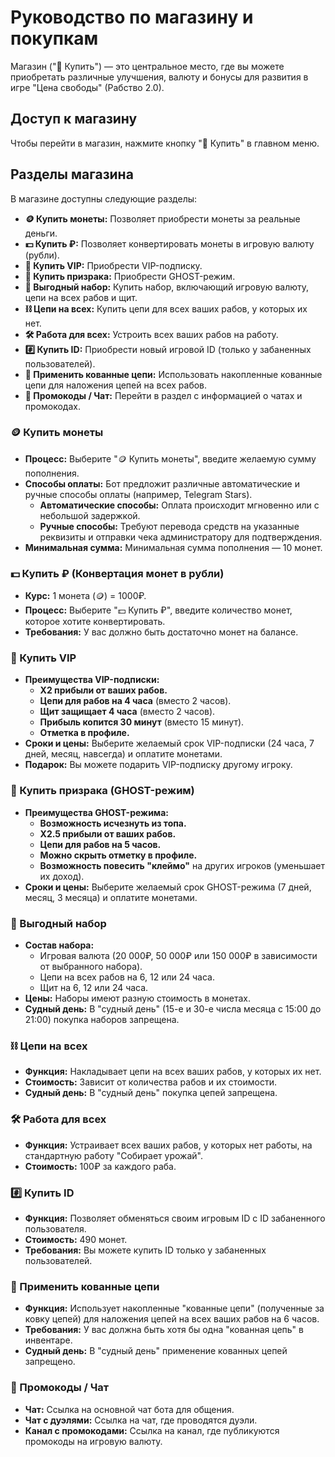 # Руководство по магазину и покупкам

Магазин ("🛒 Купить") — это центральное место, где вы можете приобретать различные улучшения, валюту и бонусы для развития в игре "Цена свободы" (Рабство 2.0).

## Доступ к магазину

Чтобы перейти в магазин, нажмите кнопку "🛒 Купить" в главном меню.

## Разделы магазина

В магазине доступны следующие разделы:

*   **🪙 Купить монеты:** Позволяет приобрести монеты за реальные деньги.
*   **💵 Купить ₽:** Позволяет конвертировать монеты в игровую валюту (рубли).
*   **🎁 Купить VIP:** Приобрести VIP-подписку.
*   **👻 Купить призрака:** Приобрести GHOST-режим.
*   **🎉 Выгодный набор:** Купить набор, включающий игровую валюту, цепи на всех рабов и щит.
*   **⛓ Цепи на всех:** Купить цепи для всех ваших рабов, у которых их нет.
*   **🛠 Работа для всех:** Устроить всех ваших рабов на работу.
*   **#️⃣ Купить ID:** Приобрести новый игровой ID (только у забаненных пользователей).
*   **🔗 Применить кованные цепи:** Использовать накопленные кованные цепи для наложения цепей на всех рабов.
*   **🎁 Промокоды / Чат:** Перейти в раздел с информацией о чатах и промокодах.

### 🪙 Купить монеты

*   **Процесс:** Выберите "🪙 Купить монеты", введите желаемую сумму пополнения.
*   **Способы оплаты:** Бот предложит различные автоматические и ручные способы оплаты (например, Telegram Stars).
    *   **Автоматические способы:** Оплата происходит мгновенно или с небольшой задержкой.
    *   **Ручные способы:** Требуют перевода средств на указанные реквизиты и отправки чека администратору для подтверждения.
*   **Минимальная сумма:** Минимальная сумма пополнения — 10 монет.

### 💵 Купить ₽ (Конвертация монет в рубли)

*   **Курс:** 1 монета (🪙) = 1000₽.
*   **Процесс:** Выберите "💵 Купить ₽", введите количество монет, которое хотите конвертировать.
*   **Требования:** У вас должно быть достаточно монет на балансе.

### 🎁 Купить VIP

*   **Преимущества VIP-подписки:**
    *   **X2 прибыли от ваших рабов.**
    *   **Цепи для рабов на 4 часа** (вместо 2 часов).
    *   **Щит защищает 4 часа** (вместо 2 часов).
    *   **Прибыль копится 30 минут** (вместо 15 минут).
    *   **Отметка в профиле.**
*   **Сроки и цены:** Выберите желаемый срок VIP-подписки (24 часа, 7 дней, месяц, навсегда) и оплатите монетами.
*   **Подарок:** Вы можете подарить VIP-подписку другому игроку.

### 👻 Купить призрака (GHOST-режим)

*   **Преимущества GHOST-режима:**
    *   **Возможность исчезнуть из топа.**
    *   **X2.5 прибыли от ваших рабов.**
    *   **Цепи для рабов на 5 часов.**
    *   **Можно скрыть отметку в профиле.**
    *   **Возможность повесить "клеймо"** на других игроков (уменьшает их доход).
*   **Сроки и цены:** Выберите желаемый срок GHOST-режима (7 дней, месяц, 3 месяца) и оплатите монетами.

### 🎉 Выгодный набор

*   **Состав набора:**
    *   Игровая валюта (20 000₽, 50 000₽ или 150 000₽ в зависимости от выбранного набора).
    *   Цепи на всех рабов на 6, 12 или 24 часа.
    *   Щит на 6, 12 или 24 часа.
*   **Цены:** Наборы имеют разную стоимость в монетах.
*   **Судный день:** В "судный день" (15-е и 30-е числа месяца с 15:00 до 21:00) покупка наборов запрещена.

### ⛓ Цепи на всех

*   **Функция:** Накладывает цепи на всех ваших рабов, у которых их нет.
*   **Стоимость:** Зависит от количества рабов и их стоимости.
*   **Судный день:** В "судный день" покупка цепей запрещена.

### 🛠 Работа для всех

*   **Функция:** Устраивает всех ваших рабов, у которых нет работы, на стандартную работу "Собирает урожай".
*   **Стоимость:** 100₽ за каждого раба.

### #️⃣ Купить ID

*   **Функция:** Позволяет обменяться своим игровым ID с ID забаненного пользователя.
*   **Стоимость:** 490 монет.
*   **Требования:** Вы можете купить ID только у забаненных пользователей.

### 🔗 Применить кованные цепи

*   **Функция:** Использует накопленные "кованные цепи" (полученные за ковку цепей) для наложения цепей на всех ваших рабов на 6 часов.
*   **Требования:** У вас должна быть хотя бы одна "кованная цепь" в инвентаре.
*   **Судный день:** В "судный день" применение кованных цепей запрещено.

### 🎁 Промокоды / Чат

*   **Чат:** Ссылка на основной чат бота для общения.
*   **Чат с дуэлями:** Ссылка на чат, где проводятся дуэли.
*   **Канал с промокодами:** Ссылка на канал, где публикуются промокоды на игровую валюту.

